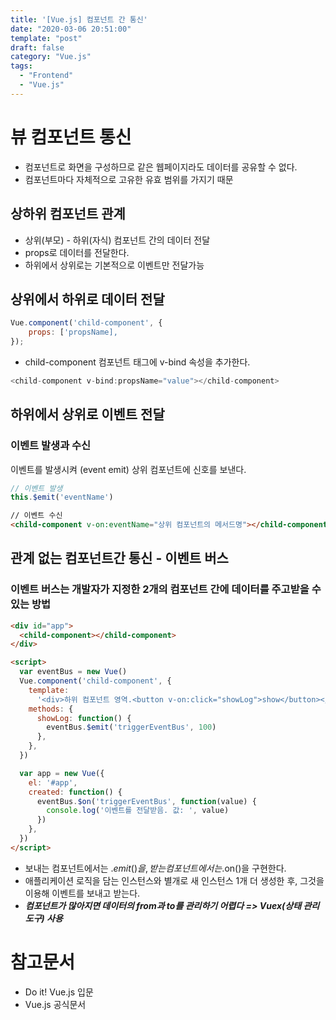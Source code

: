 ```yaml
---
title: '[Vue.js] 컴포넌트 간 통신'
date: "2020-03-06 20:51:00"
template: "post"
draft: false
category: "Vue.js"
tags:
  - "Frontend"
  - "Vue.js"
---
```


# 뷰 컴포넌트 통신

- 컴포넌트로 화면을 구성하므로 같은 웹페이지라도 데이터를 공유할 수 없다.
- 컴포넌트마다 자체적으로 고유한 유효 범위를 가지기 때문

## 상하위 컴포넌트 관계

- 상위(부모) - 하위(자식) 컴포넌트 간의 데이터 전달
- props로 데이터를 전달한다.
- 하위에서 상위로는 기본적으로 이벤트만 전달가능

## 상위에서 하위로 데이터 전달

```javascript
Vue.component('child-component', {
    props: ['propsName],
});
```

- child-component 컴포넌트 태그에 v-bind 속성을 추가한다.

```javascript
<child-component v-bind:propsName="value"></child-component>
```

## 하위에서 상위로 이벤트 전달

### 이벤트 발생과 수신

이벤트를 발생시켜 (event emit) 상위 컴포넌트에 신호를 보낸다.

```javascript
// 이벤트 발생
this.$emit('eventName')
```

```html
// 이벤트 수신
<child-component v-on:eventName="상위 컴포넌트의 메서드명"></child-component>
```

## 관계 없는 컴포넌트간 통신 - 이벤트 버스

### 이벤트 버스는 개발자가 지정한 2개의 컴포넌트 간에 데이터를 주고받을 수 있는 방법

```html
<div id="app">
  <child-component></child-component>
</div>

<script>
  var eventBus = new Vue()
  Vue.component('child-component', {
    template:
      '<div>하위 컴포넌트 영역.<button v-on:click="showLog">show</button></div>',
    methods: {
      showLog: function() {
        eventBus.$emit('triggerEventBus', 100)
      },
    },
  })

  var app = new Vue({
    el: '#app',
    created: function() {
      eventBus.$on('triggerEventBus', function(value) {
        console.log('이벤트를 전달받음. 값: ', value)
      })
    },
  })
</script>
```

- 보내는 컴포넌트에서는 .$emit()을, 받는 컴포넌트에서는 .$on()을 구현한다.
- 애플리케이션 로직을 담는 인스턴스와 별개로 새 인스턴스 1개 더 생성한 후, 그것을 이용해 이벤트를 보내고 받는다.
- **_컴포넌트가 많아지면 데이터의 from과 to를 관리하기 어렵다 => Vuex(상태 관리 도구) 사용_**

# 참고문서

- <a src="http://www.yes24.com/Product/Goods/58206961">Do it! Vue.js 입문</a>
- <a src="https://kr.vuejs.org/v2/api/#updated">Vue.js 공식문서</a>